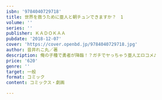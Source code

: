 ```yaml
---
isbn: '9784040729718'
title: 世界を救うために亜人と朝チュンできますか？　1
volume: ''
series: ''
publisher: ＫＡＤＯＫＡＡ
pubdate: '2018-12-07'
cover: 'https://cover.openbd.jp/9784040729718.jpg'
author: 音井れこ丸／著
description: 俺の子種で勇者が降臨！？ガチでヤっちゃう亜人エロコメ♪
price: '620'
genre: ''
target: 一般
format: コミック
content: コミックス・劇画

---
```

